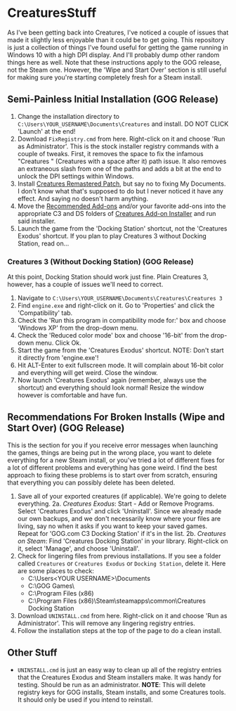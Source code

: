 # CreaturesStuff
As I've been getting back into Creatures, I've noticed a couple of issues that made it slightly less enjoyable than it could be to get going. This repository is just a collection of things I've found useful for getting the game running in Windows 10 with a high DPI display. And I'll probably dump other random things here as well. Note that these instructions apply to the GOG release, not the Steam one. However, the 'Wipe and Start Over' section is still useful for making sure you're starting completely fresh for a Steam install.

## Semi-Painless Initial Installation (GOG Release)
1. Change the installation directory to `C:\Users\YOUR_USERNAME\Documents\Creatures` and install. DO NOT CLICK 'Launch' at the end!
2. Download `FixRegistry.cmd` from here. Right-click on it and choose 'Run as Administrator'. This is the stock installer registry commands with a couple of tweaks. First, it removes the space to fix the infamous "Creatures " (Creatures with a space after it) path issue. It also removes an extraneous slash from one of the paths and adds a bit at the end to unlock the DPI settings within Windows.
3. Install [Creatures Remastered Patch](http://www.webpetz.com/creatures/remasters.php), but say no to fixing My Documents. I don't know what that's supposed to do but I never noticed it have any effect. And saying no doesn't harm anything.
4. Move the [Recommended Add-ons](https://creatures.wiki/Creatures_3_%26_Docking_Station_Community_Recommended_Fixes_and_Addons) and/or your favorite add-ons into the appropriate C3 and DS folders of [Creatures Add-on Installer](https://github.com/lisdude/CreaturesAddonInstaller) and run said installer.
5. Launch the game from the 'Docking Station' shortcut, not the 'Creatures Exodus' shortcut. If you plan to play Creatures 3 without Docking Station, read on...

### Creatures 3 (Without Docking Station) (GOG Release)
At this point, Docking Station should work just fine. Plain Creatures 3, however, has a couple of issues we'll need to correct.

1. Navigate to `C:\Users\YOUR_USERNAME\Documents\Creatures\Creatures 3`
2. Find `engine.exe` and right-click on it. Go to 'Properties' and click the 'Compatibility' tab.
3. Check the 'Run this program in compatibility mode for:' box and choose 'Windows XP' from the drop-down menu.
4. Check the 'Reduced color mode' box and choose '16-bit' from the drop-down menu. Click Ok.
5. Start the game from the 'Creatures Exodus' shortcut. NOTE: Don't start it directly from 'engine.exe'!
6. Hit ALT-Enter to exit fullscreen mode. It will complain about 16-bit color and everything will get weird. Close the window.
7. Now launch 'Creatures Exodus' again (remember, always use the shortcut) and everything should look normal! Resize the window however is comfortable and have fun.

## Recommendations For Broken Installs (Wipe and Start Over) (GOG Release)
This is the section for you if you receive error messages when launching the games, things are being put in the wrong place, you want to delete everything for a new Steam install, or you've tried a lot of different fixes for a lot of different problems and everything has gone weird. I find the best approach to fixing these problems is to start over from scratch, ensuring that everything you can possibly delete has been deleted.

1. Save all of your exported creatures (if applicable). We're going to delete everything.
2a. *Creatures Exodus*: Start - Add or Remove Programs. Select 'Creatures Exodus' and click 'Uninstall'. Since we already made our own backups, and we don't necessarily know where your files are living, say no when it asks if you want to keep your saved games. Repeat for 'GOG.com C3 Docking Station' if it's in the list.
2b. *Creatures on Steam*: Find 'Creatures Docking Station' in your library. Right-click on it, select 'Manage', and choose 'Uninstall'. 
3. Check for lingering files from previous installations. If you see a folder called `Creatures` or `Creatures Exodus` or `Docking Station`, delete it. Here are some places to check:
    - C:\Users\<YOUR USERNAME>\Documents
    - C:\GOG Games\
    - C:\Program Files (x86)
    - C:\Program Files (x86)\Steam\steamapps\common\Creatures Docking Station
4. Download `UNINSTALL.cmd` from here. Right-click on it and choose 'Run as Administrator'. This will remove any lingering registry entries.
5. Follow the installation steps at the top of the page to do a clean install.

## Other Stuff
- `UNINSTALL.cmd` is just an easy way to clean up all of the registry entries that the Creatures Exodus and Steam installers make. It was handy for testing. Should be run as an administrator. **NOTE**: This will delete registry keys for GOG installs, Steam installs, and some Creatures tools. It should only be used if you intend to reinstall.
